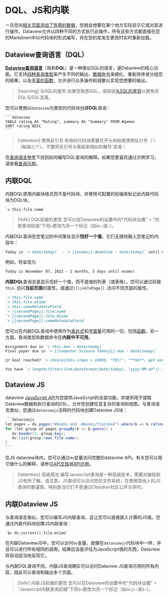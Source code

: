 # DQL、JS和内联

一旦您向[相关页面添加了有用的数据](../annotation/add-metadata.md)，您就会想要在某个地方实际显示它或对其进行操作。Dataview允许以四种不同的方式执行此操作，所有这些方式都直接在您的Markdown中以代码块的形式编写，并在您的库发生更改时实时重新加载。

## Dataview查询语言（DQL）

[**Dataview查询语言**](structure.md)（简称**DQL**）是一种类似SQL的语言，是Dataview的核心功能。它支持[四种查询类型](./query-types.md)来产生不同的输出，[数据命令](./data-commands.md)来细化、重新排序或分组您的结果，以及[丰富的函数](../reference/functions.md)，允许进行众多操作和调整以实现您想要的输出。

> [!warning] 与SQL的差异
> 如果您熟悉SQL，请阅读[与SQL的差异](differences-to-sql.md)以避免将DQL与SQL混淆。

您可以使用以`dataview`为类型的代码块创建**DQL**查询：

~~~
```dataview
TABLE rating AS "Rating", summary AS "Summary" FROM #games
SORT rating DESC
```
~~~

> [!attention] 使用反引号
> 有效的代码块需要在开头和结尾使用反引号（`）（每端三个）。不要将反引号与看起来相似的撇号'混淆！

在[查询语言参考](structure.md)下找到如何编写DQL查询的解释。如果您更喜欢通过示例学习，请查看[查询示例](../resources/examples.md)。

## 内联DQL

内联DQL使用内联块格式而不是代码块，并使用可配置的前缀来标记此内联代码块为DQL块。

~~~
`= this.file.name`
~~~

> [!info] DQL前缀的更改
> 您可以在Dataview的设置中的"代码块设置" > "内联查询前缀"下将`=`更改为另一个标记（如`dv:`或`~`）。

内联DQL查询在您笔记的中间某处显示**恰好一个值**。它们无缝地融入您笔记的内容中：

~~~markdown
Today is `= date(today)` - `= [[exams]].deadline - date(today)` until exams!
~~~

例如，将呈现为

~~~markdown
Today is November 07, 2022 - 2 months, 5 days until exams!
~~~

**内联DQL**查询总是显示恰好一个值，而不是值的列表（或表格）。您可以通过前缀`this.`访问**当前页面**的属性，或通过`[[linkToPage]].`访问不同页面的属性。

~~~markdown
`= this.file.name`
`= this.file.mtime`
`= this.someMetadataField`
`= [[secondPage]].file.name`
`= [[secondPage]].file.mtime`
`= [[secondPage]].someMetadataField`
~~~

您可以在内联DQL查询中使用作为[表达式](../reference/expressions.md)和[字面量](../reference/literals.md)可用的一切，包括[函数](../reference/functions.md)。另一方面，查询类型和数据命令在**内联中不可用**。

~~~markdown
Assignment due in `= this.due - date(today)`
Final paper due in `= [[Computer Science Theory]].due - date(today)`

🏃‍♂️ Goal reached? `= choice(this.steps > 10000, "YES!", "**No**, get moving!")`

You have `= length(filter(link(dateformat(date(today), "yyyy-MM-dd")).file.tasks, (t) => !t.completed))` tasks to do. `= choice(date(today).weekday > 5, "Take it easy!", "Time to get work done!")`
~~~

## Dataview JS

dataview [JavaScript API](../api/intro.md)为您提供JavaScript的全部功能，并提供用于提取Dataview数据和执行查询的DSL，允许您创建任意复杂的查询和视图。与查询语言类似，您通过`dataviewjs`注释的代码块创建Dataview JS块：

~~~java
```dataviewjs
let pages = dv.pages("#books and -#books/finished").where(b => b.rating >= 7);
for (let group of pages.groupBy(b => b.genre)) {
   dv.header(3, group.key);
   dv.list(group.rows.file.name);
}
```
~~~

在JS dataview块内，您可以通过`dv`变量访问完整的dataview API。有关您可以用它做什么的解释，请参见[API文档](../api/code-reference.md)或[API示例](../api/code-examples.md)。

> [!attention] 高级用法
> 编写Javascript查询是一种高级技术，需要对编程和JS有所了解。请注意，JS查询可以访问您的文件系统，在使用其他人的JS查询时要谨慎，特别是当它们不是通过Obsidian社区公开分享时。

## 内联Dataview JS

与查询语言类似，您可以编写JS内联查询，这让您可以直接嵌入计算的JS值。您通过内联代码块创建JS内联查询：

```
`$= dv.current().file.mtime`
```

在内联DataviewJS中，您可以访问`dv`变量，就像在`dataviewjs`代码块中一样，并且可以进行所有相同的调用。结果应该是评估为JavaScript值的东西，Dataview将自动适当地呈现它。

与内联DQL查询不同，内联JS查询确实可以访问Dataview JS查询可用的所有内容，因此可以查询和输出多个页面。

> [!info] 内联JS前缀的更改
> 您可以在Dataview的设置中的"代码块设置" > "Javascript内联查询前缀"下将`$=`更改为另一个标记（如`dvjs:`或`$~`）。
